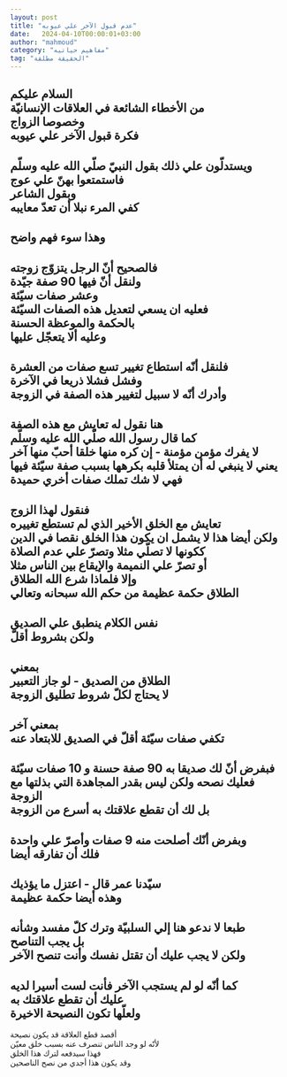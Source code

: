 ```yaml
---
layout: post
title: "عدم قبول الآخر علي عيوبه"
date:   2024-04-10T00:00:01+03:00
author: "mahmoud"
category: "مفاهيم حياتيه"
tag: "الحقيقة مطلقة"
---
```



السلام عليكم  
من الأخطاء الشائعة في العلاقات الإنسانيّة  
وخصوصا الزواج  
فكرة قبول الآخر علي عيوبه  
-  
ويستدلّون علي ذلك بقول النبيّ صلّي الله عليه وسلّم  
فاستمتعوا بهنّ علي عوج  
وبقول الشاعر  
كفي المرء نبلا أن تعدّ معايبه  
-  
وهذا سوء فهم واضح  
-  
فالصحيح أنّ الرجل يتزوّج زوجته  
ولنقل أنّ فيها 90 صفة جيّدة  
وعشر صفات سيّئة  
فعليه ان يسعي لتعديل هذه الصفات السيّئة  
بالحكمة والموعظة الحسنة  
وعليه ألا يتعجّل عليها  
-  
فلنقل أنّه استطاع تغيير تسع صفات من العشرة  
وفشل فشلا ذريعا في الآخرة  
وأدرك أنّه لا سبيل لتغيير هذه الصفة في الزوجة  
-  
هنا نقول له تعايش مع هذه الصفة  
كما قال رسول الله صلّي الله عليه وسلّم  
لا يفرك مؤمن مؤمنة - إن كره منها خلقا أحبّ منها
آخر  
يعني لا ينبغي له أن يمتلأ قلبه بكرهها بسبب صفة سيّئة
فيها  
فهي لا شك تملك صفات أخري حميدة  
-  
فنقول لهذا الزوج  
تعايش مع الخلق الأخير الذي لم تستطع تغييره  
ولكن أيضا هذا لا يشمل ان يكون هذا الخلق نقصا في
الدين  
ككونها لا تصلّي مثلا وتصرّ علي عدم الصلاة  
أو تصرّ علي النميمة والإيقاع بين الناس مثلا  
وإلا فلماذا شرع الله الطلاق  
الطلاق حكمة عظيمة من حكم الله سبحانه وتعالي  
-  
نفس الكلام ينطبق علي الصديق  
ولكن بشروط أقلّ  
-  
بمعني  
الطلاق من الصديق - لو جاز التعبير  
لا يحتاج لكلّ شروط تطليق الزوجة  
-  
بمعني آخر  
تكفي صفات سيّئة أقلّ في الصديق للابتعاد عنه  
-  
فبفرض أنّ لك صديقا به 90 صفة حسنة و 10 صفات سيّئة  
فعليك نصحه ولكن ليس بقدر المجاهدة التي بذلتها مع
الزوجة  
بل لك أن تقطع علاقتك به أسرع من الزوجة  
-  
وبفرض أنّك أصلحت منه 9 صفات وأصرّ علي واحدة  
فلك أن تفارقه أيضا  
-  
سيّدنا عمر قال - اعتزل ما يؤذيك  
وهذه أيضا حكمة عظيمة  
-  
طبعا لا ندعو هنا إلي السلبيّة وترك كلّ مفسد وشأنه  
بل يجب التناصح  
ولكن لا يجب عليك أن تقتل نفسك وأنت تنصح الآخر  
-  
كما أنّه لو لم يستجب الآخر فأنت لست أسيرا لديه  
عليك أن تقطع علاقتك به  
ولعلّها تكون النصيحة الاخيرة  
-  
أقصد قطع العلاقة قد يكون نصيحة  
لأنّه لو وجد الناس تنصرف عنه بسبب خلق معيّن  
فهذا سيدفعه لترك هذا الخلق  
وقد يكون هذا أجدي من نصح الناصحين
